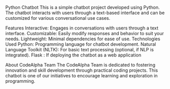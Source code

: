 Python Chatbot
This is a simple chatbot project developed using Python. The chatbot interacts with users through a text-based interface and can be customized for various conversational use cases.

Features
Interactive: Engages in conversations with users through a text interface.
Customizable: Easily modify responses and behavior to suit your needs.
Lightweight: Minimal dependencies for ease of use.
Technologies Used
Python: Programming language for chatbot development.
Natural Language Toolkit (NLTK): For basic text processing (optional, if NLP is integrated).
Flask : If deploying the chatbot as a web application

About CodeAlpha Team
The CodeAlpha Team is dedicated to fostering innovation and skill development through practical coding projects. This chatbot is one of our initiatives to encourage learning and exploration in programming.

